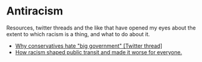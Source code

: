 # Antiracism

Resources, twitter threads and the like that have opened my eyes about the extent to which racism is a thing, and what to do about it.

- <a href="https://twitter.com/michaelharriot/status/1282118657150263301?s=21" data-proofer-ignore>Why conservatives hate "big government" [Twitter thread]</a>
- <a href="https://kinder.rice.edu/urbanedge/racism-has-shaped-public-transit-and-its-riddled-inequities" data-proofer-ignore>How racism shaped public transit and made it worse for everyone.</a>
